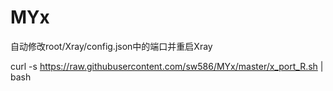 # MYx

自动修改root/Xray/config.json中的端口并重启Xray

curl -s https://raw.githubusercontent.com/sw586/MYx/master/x_port_R.sh | bash
